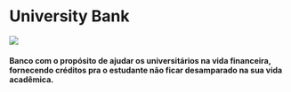 <head>
  <meta charset="utf-8"/>
  <h1>University Bank</h1>
  <img src=https://www.canva.com/design/DAExBhn2rJ4/UmxsJhcBCsQBjnGye2JzTA/view?utm_content=DAExBhn2rJ4&utm_campaign=designshare&utm_medium=link&utm_source=publishsharelink>
  <h4>Banco com o propósito de ajudar os universitários na vida financeira, fornecendo créditos pra o estudante não ficar desamparado na sua vida acadêmica.</h2> 

</head>
 <body>

 </body>
</html>

